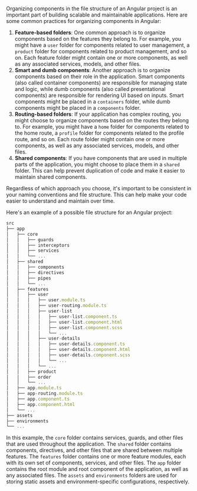 Organizing components in the file structure of an Angular project is an important part of building scalable and maintainable applications. Here are some common practices for organizing components in Angular:

1. **Feature-based folders**: One common approach is to organize components based on the features they belong to. For example, you might have a `user` folder for components related to user management, a `product` folder for components related to product management, and so on. Each feature folder might contain one or more components, as well as any associated services, models, and other files.
2. **Smart and dumb components**: Another approach is to organize components based on their role in the application. Smart components (also called container components) are responsible for managing state and logic, while dumb components (also called presentational components) are responsible for rendering UI based on inputs. Smart components might be placed in a `containers` folder, while dumb components might be placed in a `components` folder.
3. **Routing-based folders**: If your application has complex routing, you might choose to organize components based on the routes they belong to. For example, you might have a `home` folder for components related to the home route, a `profile` folder for components related to the profile route, and so on. Each route folder might contain one or more components, as well as any associated services, models, and other files.
4. **Shared components**: If you have components that are used in multiple parts of the application, you might choose to place them in a `shared` folder. This can help prevent duplication of code and make it easier to maintain shared components.

Regardless of which approach you choose, it's important to be consistent in your naming conventions and file structure. This can help make your code easier to understand and maintain over time.

Here's an example of a possible file structure for an Angular project:
```javascript
src
├── app
│   ├── core
│   │   ├── guards
│   │   ├── interceptors
│   │   ├── services
│   │   └── ...
│   ├── shared
│   │   ├── components
│   │   ├── directives
│   │   ├── pipes
│   │   └── ...
│   ├── features
│   │   ├── user
│   │   │   ├── user.module.ts
│   │   │   ├── user-routing.module.ts
│   │   │   ├── user-list
│   │   │   │   ├── user-list.component.ts
│   │   │   │   ├── user-list.component.html
│   │   │   │   ├── user-list.component.scss
│   │   │   │   └── ...
│   │   │   ├── user-details
│   │   │   │   ├── user-details.component.ts
│   │   │   │   ├── user-details.component.html
│   │   │   │   ├── user-details.component.scss
│   │   │   │   └── ...
│   │   │   └── ...
│   │   ├── product
│   │   ├── order
│   │   └── ...
│   ├── app.module.ts
│   ├── app-routing.module.ts
│   ├── app.component.ts
│   ├── app.component.html
│   └── ...
├── assets
├── environments
└── ...
```
In this example, the `core` folder contains services, guards, and other files that are used throughout the application. The `shared` folder contains components, directives, and other files that are shared between multiple features. The `features` folder contains one or more feature modules, each with its own set of components, services, and other files. The `app` folder contains the root module and root component of the application, as well as any associated files. The `assets` and `environments` folders are used for storing static assets and environment-specific configurations, respectively.